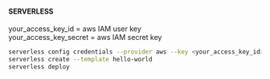 #### SERVERLESS

your_access_key_id = aws IAM user key
<br>
your_access_key_secret = aws IAM secret key

```sh
serverless config credentials --provider aws --key <your_access_key_id> --secret <your_access_key_secret>
serverless create --template hello-world
serverless deploy
```
